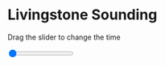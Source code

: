 <h1>Livingstone Sounding</h1>
<p>Drag the slider to change the time</p>

<div class="slidecontainer">
<input oninput='setImage(this)' class="slider" type="range" min="0" max="5" value="0" step="1" />
<img id='img'/>
</div>

<script>
var img = document.getElementById('img');
var img_array = ['/assets/images/skwt/skd_livingstone_wrfout_d01_2020-06-27_12:00:00.png',
'/assets/images/skwt/skd_livingstone_wrfout_d01_2020-06-27_18:00:00.png',
'/assets/images/skwt/skd_livingstone_wrfout_d01_2020-06-28_00:00:00.png',
'/assets/images/skwt/skd_livingstone_wrfout_d01_2020-06-28_06:00:00.png',
'/assets/images/skwt/skd_livingstone_wrfout_d01_2020-06-28_12:00:00.png',];
function setImage(obj)
{
        var value = obj.value;
        img.src = img_array[value];

}
</script>
